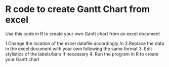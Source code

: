 # R code to create Gantt Chart from excel

Use this code in R to create your own Gantt chart from an excel document

1.Change the location of the excel datafile accordingly /n
2.Replace the data in the excel document with your own following the same format 
3. Edit stylistics of the labels/bars if necessary 
4. Run the program in R to create your Gantt chart
